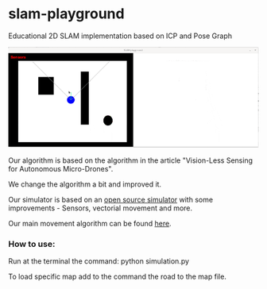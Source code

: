 # slam-playground
Educational 2D SLAM implementation based on ICP and Pose Graph

![slamgui](https://github.com/Kolkir/slam-playground/blob/main/assets/slam.gif)

Our algorithm is based on the algorithm in the article "Vision-Less Sensing for Autonomous Micro-Drones".

We change the algorithm a bit and improved it.

Our simulator is based on an [open source simulator](https://github.com/Kolkir/slam-playground.git) with some improvements - Sensors, vectorial movement and more.

Our main movement algorithm can be found [here](https://github.com/RoiPeleg/Drone2.5D/blob/main/playground/Algorithms.py).

### How to use:

Run at the terminal the command: python simulation.py

To load specific map add to the command the road to the map file.
